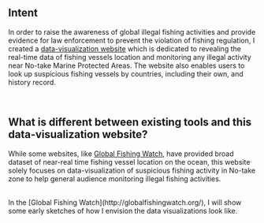 ## Intent

In order to raise the awareness of global illegal fishing activities and provide evidence for law enforcement to prevent the violation of fishing regulation, I created a [data-visualization website](http://www.chyangdesign.com/) which is dedicated to revealing the real-time data of fishing vessels location and monitoring any illegal activity near No-take Marine Protected Areas. The website also enables users to look up suspicious fishing vessels by countries, including their own, and history record.

<br />

## What is different between existing tools and this data-visualization website?

While some websites, like [Global Fishing Watch](http://globalfishingwatch.org/), have provided broad dataset of near-real time fishing vessel location on the ocean, this website solely focuses on data-visualization of suspicious fishing activity in No-take zone to help general audience monitoring illegal fishing activities. 

<br />
In the [Global Fishing Watch](http://globalfishingwatch.org/), I will show some early sketches of how I envision the data visualizations look like. 
